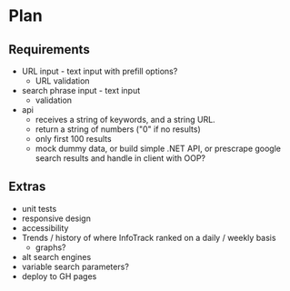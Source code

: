 # Plan

## Requirements

- URL input - text input with prefill options?
  - URL validation
- search phrase input - text input
  - validation
- api
  - receives a string of keywords, and a string URL.
  - return a string of numbers ("0" if no results)
  - only first 100 results
  - mock dummy data, or build simple .NET API, or prescrape google search results and handle in client with OOP?

## Extras

- unit tests
- responsive design
- accessibility
- Trends / history of where InfoTrack ranked on a daily / weekly basis
  - graphs?
- alt search engines
- variable search parameters?
- deploy to GH pages
